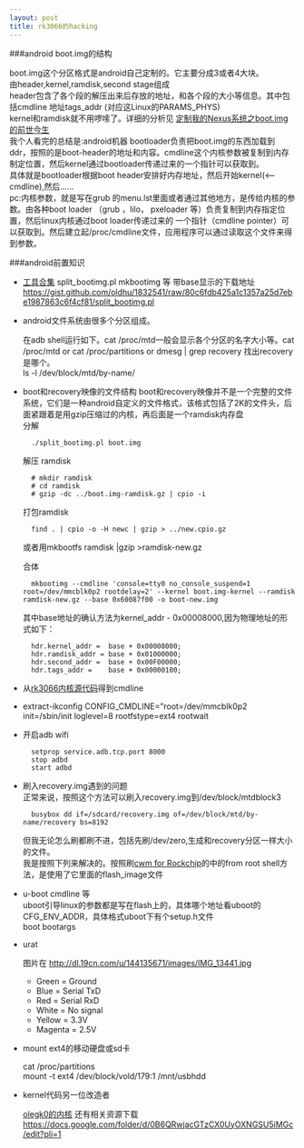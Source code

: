 ```yaml
---
layout: post
title: rk3066的hacking
---
```


###android boot.img的结构

boot.img这个分区格式是android自己定制的。它主要分成3或者4大块。  
由header,kernel,ramdisk,second stage组成  
header包含了各个段的解压出来后存放的地址，和各个段的大小等信息。其中包括cmdline 地址tags_addr (对应这Linux的PARAMS_PHYS)  
kernel和ramdisk就不用啰嗦了。详细的分析见 [定制我的Nexus系统之boot.img的前世今生]  
我个人看完的总结是:android机器 bootloader负责把boot.img的东西加载到ddr，按照的是boot-header的地址和内容。cmdline这个内核参数被复制到内存制定位置，然后kernel通过bootloader传递过来的一个指针可以获取到。  
具体就是bootloader根据boot header安排好内存地址，然后开始kernel(<--cmdline),然后......  
pc:内核参数，就是写在grub 的menu.lst里面或者通过其他地方，是传给内核的参数。由各种boot loader （grub ，lilo， pxeloader 等）负责复制到内存指定位置，然后linux内核通过boot loader传递过来的 一个指针（cmdline pointer）可以获取到。然后建立起/proc/cmdline文件，应用程序可以通过读取这个文件来得到参数。  


###android前置知识

* [工具合集] split_bootimg.pl mkbootimg 等 带base显示的下载地址 https://gist.github.com/oldhu/1832541/raw/80c6fdb425a1c1357a25d7ebe1987863c6f4cf81/split_bootimg.pl

* android文件系统由很多个分区组成。

	在adb shell运行如下。cat /proc/mtd一般会显示各个分区的名字大小等。cat /proc/mtd or cat /proc/partitions or dmesg | grep recovery 找出recovery是哪个。  
	ls -l  /dev/block/mtd/by-name/

* boot和recovery映像的文件结构
	boot和recovery映像并不是一个完整的文件系统，它们是一种android自定义的文件格式，该格式包括了2K的文件头，后面紧跟着是用gzip压缩过的内核，再后面是一个ramdisk内存盘  
	分解

	    ./split_bootimg.pl boot.img

	解压 ramdisk

	    # mkdir ramdisk  
	    # cd ramdisk  
	    # gzip -dc ../boot.img-ramdisk.gz | cpio -i

	打包ramdisk

	    find . | cpio -o -H newc | gzip > ../new.cpio.gz

	或者用mkbootfs ramdisk |gzip >ramdisk-new.gz

	合体

	    mkbootimg --cmdline 'console=tty0 no_console_suspend=1 root=/dev/mmcblk0p2 rootdelay=2' --kernel boot.img-kernel --ramdisk ramdisk-new.gz --base 0x60087f00 -o boot-new.img

	其中base地址的确认方法为kernel_addr - 0x00008000,因为物理地址的形式如下：

	    hdr.kernel_addr =  base + 0x00008000;
	    hdr.ramdisk_addr = base + 0x01000000;
	    hdr.second_addr =  base + 0x00F00000;
	    hdr.tags_addr =    base + 0x00000100;


* 从[rk3066内核源代码]得到cmdline

* extract-ikconfig
	CONFIG_CMDLINE="root=/dev/mmcblk0p2 init=/sbin/init loglevel=8 rootfstype=ext4 rootwait

* 开启adb wifi

	    setprop service.adb.tcp.port 8000  
	    stop adbd  
	    start adbd

* 刷入recovery.img遇到的问题  
	正常来说，按照这个方法可以刷入recovery.img到/dev/block/mtdblock3

	    busybox dd if=/sdcard/recovery.img of=/dev/block/mtd/by-name/recovery bs=8192

	但我无论怎么刷都刷不进，包括先刷/dev/zero,生成和recovery分区一样大小的文件。  
	我是按照下列来解决的。按照刷[cwm for Rockchip]的中的from root shell方法，是使用了它里面的flash_image文件

* u-boot cmdline 等  
	uboot引导linux的参数都是写在flash上的，具体哪个地址看uboot的CFG_ENV_ADDR，具体格式uboot下有个setup.h文件  
	boot bootargs

* urat 

	图片在 http://dl.19cn.com/u/144135671/images/IMG_13441.jpg

	* Green = Ground  
	* Blue = Serial TxD  
	* Red = Serial RxD  
	* White = No signal  
	* Yellow = 3.3V  
	* Magenta = 2.5V   

* mount ext4的移动硬盘或sd卡

	cat /proc/partitions  
	mount -t ext4 /dev/block/vold/179:1 /mnt/usbhdd

* kernel代码另一位改造者

	[olegk0的内核] 还有相关资源下载 https://docs.google.com/folder/d/0B6QRwjacGTzCX0UyOXNGSU5iMGc/edit?pli=1
	

[如何解包／编辑／打包boot.img文件]: http://www.cnblogs.com/shenhaocn/archive/2010/05/25/1743704.html
[rk3066内核源代码]: https://github.com/AndrewDB/rk3066-kernel
[工具合集]: http://code.google.com/p/zen-droid/downloads/list
[定制我的Nexus系统之boot.img的前世今生]: http://blog.csdn.net/ttxgz/article/details/7742696
[linux下的rk3066 adb]: http://www.rikomagic.co.uk/forum/viewtopic.php?f=9&t=4080
[cwm for Rockchip]: http://androtab.info/clockworkmod/rockchip/install/
[olegk0的内核]: https://github.com/olegk0/rk3066-kernel
